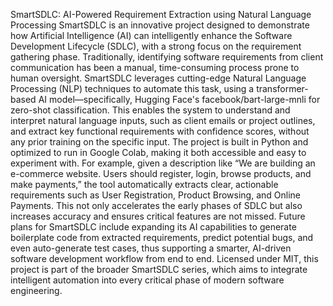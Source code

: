 SmartSDLC: AI-Powered Requirement Extraction using Natural Language Processing
SmartSDLC is an innovative project designed to demonstrate how Artificial Intelligence (AI) can intelligently enhance the Software Development Lifecycle (SDLC), with a strong focus on the requirement gathering phase. Traditionally, identifying software requirements from client communication has been a manual, time-consuming process prone to human oversight. SmartSDLC leverages cutting-edge Natural Language Processing (NLP) techniques to automate this task, using a transformer-based AI model—specifically, Hugging Face's facebook/bart-large-mnli for zero-shot classification. This enables the system to understand and interpret natural language inputs, such as client emails or project outlines, and extract key functional requirements with confidence scores, without any prior training on the specific input. The project is built in Python and optimized to run in Google Colab, making it both accessible and easy to experiment with. For example, given a description like “We are building an e-commerce website. Users should register, login, browse products, and make payments,” the tool automatically extracts clear, actionable requirements such as User Registration, Product Browsing, and Online Payments. This not only accelerates the early phases of SDLC but also increases accuracy and ensures critical features are not missed. Future plans for SmartSDLC include expanding its AI capabilities to generate boilerplate code from extracted requirements, predict potential bugs, and even auto-generate test cases, thus supporting a smarter, AI-driven software development workflow from end to end. Licensed under MIT, this project is part of the broader SmartSDLC series, which aims to integrate intelligent automation into every critical phase of modern software engineering.
